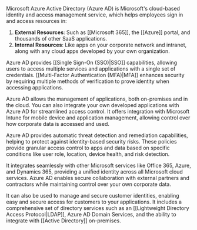 Microsoft Azure Active Directory (Azure AD) is Microsoft's cloud-based identity and access management service, which helps employees sign in and access resources in:

1. **External Resources**: Such as [[Microsoft 365]], the [[Azure]] portal, and thousands of other SaaS applications.
2. **Internal Resources**: Like apps on your corporate network and intranet, along with any cloud apps developed by your own organization.

Azure AD provides [[Single Sign-On (SSO)|SSO]] capabilities, allowing users to access multiple services and applications with a single set of credentials. [[Multi-Factor Authentication (MFA)|MFA]] enhances security by requiring multiple methods of verification to prove identity when accessing applications.

Azure AD allows the management of applications, both on-premises and in the cloud. You can also integrate your own developed applications with Azure AD for streamlined access control. It offers integration with Microsoft Intune for mobile device and application management, allowing control over how corporate data is accessed and used.

Azure AD provides automatic threat detection and remediation capabilities, helping to protect against identity-based security risks. These policies provide granular access control to apps and data based on specific conditions like user role, location, device health, and risk detection.

It integrates seamlessly with other Microsoft services like Office 365, Azure, and Dynamics 365, providing a unified identity across all Microsoft cloud services. Azure AD enables secure collaboration with external partners and contractors while maintaining control over your own corporate data.

It can also be used to manage and secure customer identities, enabling easy and secure access for customers to your applications. It includes a comprehensive set of directory services such as an [[Lightweight Directory Access Protocol|LDAP]], Azure AD Domain Services, and the ability to integrate with [[Active Directory]] on-premises.

